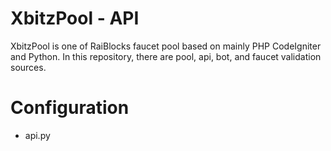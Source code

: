# XbitzPool - API
XbitzPool is one of RaiBlocks faucet pool based on mainly PHP CodeIgniter and Python. In this repository, there are pool, api, bot, and faucet validation sources.

# Configuration
  - api.py
